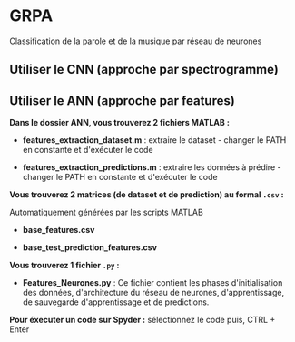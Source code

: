 # GRPA
Classification de la parole et de la musique par réseau de neurones

## Utiliser le CNN (approche par spectrogramme)

## Utiliser le ANN (approche par features)
**Dans le dossier ANN, vous trouverez 2 fichiers MATLAB :**

 - **features_extraction_dataset.m** : 
   extraire le dataset - changer le PATH en constante et d'exécuter le code
   
 - **features_extraction_predictions.m** : 
   extraire les données à prédire - changer le PATH en constante et d'exécuter le code
   
**Vous trouverez 2 matrices (de dataset et  de prediction) au formal `.csv` :**

  Automatiquement générées par les scripts MATLAB 
  
 - **base_features.csv**
 
- **base_test_prediction_features.csv**

**Vous trouverez 1 fichier `.py` :**

 - **Features_Neurones.py** :
   Ce fichier contient les phases d'initialisation des données, d'architecture du réseau de neurones, d'apprentissage, de    sauvegarde d'apprentissage et de predictions.
   
**Pour éxecuter un code sur Spyder :** sélectionnez le code puis, CTRL + Enter 
